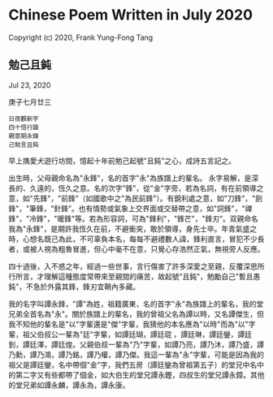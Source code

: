 # Chinese Poem Written in July 2020
Copyright (c) 2020, Frank Yung-Fong Tang


## 勉己且鈍 
Jul 23, 2020

庚子七月廿三
```
日夜觀新宇
四十悟行踰
親意期永鋒
己勉言且鈍
```

早上㩦愛犬遊行坊間，憶起十年前勉己起號"且鈍"之心，成詩五言記之。

出生時，父母親命名為"永鋒"，名的首字"永"為族譜上的輩名。 永字易解，是深長的、久遠的，恆久之意。名的次字"鋒"，從"金"字旁，若為名詞，有在前領導之意，如"先鋒"，"前鋒"（如國歌中之"為民前鋒"）。有銳利處之意，如"刀鋒"，"劍鋒"，"筆鋒，"針鋒"。也有情勢或氣象上交界面或交替帶之意，如"詞鋒"，"禪鋒"，"冷鋒"，"暖鋒"等。若為形容詞，可為"鋒利"，"鋒芒"，"鋒刃"。双親命名我為"永鋒"，是期許我恆久在前，不避衝突，敢於領導，身先士卒。年青氣盛之時，心想名既己為此，不可辜負本名，每每不避禮數人諱，鋒利直言，冒犯不少長者，或被人視為粗魯冒進，但心中毫不在意，只覺心存浩然正氣，無視旁人反應。

四十過後，入不惑之年，經過一些世事，言行傷害了許多深愛之至親，反覆深思所行所言，才理解這種態度常帶來至親間的痛苦，故起號"且鈍"，勉勵自己"暫且愚鈍"，不急於外露其鋒，鋒刃宜鞘內多藏。

我的名字叫譚永鋒，"譚"為姓，祖籍廣東，名的首字"永"為族譜上的輩名，我的堂兄弟全首名為"永"。關於族譜上的輩名，我的曾祖父名為譚以時，又名譚傑生，但我不知他的輩名是"以"字輩還是"傑"字輩，我猜他的本名應為"以時"而為"以"字輩，祖父伯叔公一輩為"廷"字輩，如譚廷瑚，譚廷琨 ，譚廷琳，譚廷鑾，譚廷釗，譚廷澤，譚廷煌。父親伯叔一輩為"乃"字輩，如譚乃亮，譚乃沐，譚乃盛，譚乃勳，譚乃鴻，譚乃銘，譚乃權，譚乃傑。我這一輩為"永"字輩，可能是因為我的祖父是譚廷鑾，名中帶個"金"字，我們五房（譚廷鑾為曾祖第五子）的堂兄中名中的第二字又有些都帶了個金，如大伯生的堂兄譚永鏗，四叔生的堂兄譚永鏱。其他的堂兄弟如譚永麟，譚永為，譚永康。
